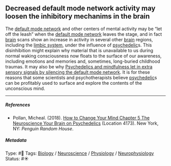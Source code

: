 ## Decreased default mode network activity may loosen the inhibitory mechanims in the brain

The [default mode network](Default%20mode%20network.md) and other centers of mental activity may be “let off the leash” when the [default mode network](Default%20mode%20network.md) leaves the stage, and in fact [brain](Brain.md) scans show an increase in activity in several other [brain](Brain.md) regions, including the [limbic system](Limbic%20system.md), under the influence of [psychedelic](Psychedelic.md)s. This disinhibition might explain why material that is unavailable to us during normal waking consciousness now floats to the surface of our awareness, including emotions and memories and, sometimes, long-buried childhood traumas. It may also be why [Psychedelics and mindfulness let in extra sensory signals by silencing the default mode network](Psychedelics%20and%20mindfulness%20let%20in%20extra%20sensory%20signals%20by%20silencing%20the%20default%20mode%20network.md). It is for these reasons that some scientists and psychotherapists believe [psychedelic](Psychedelic.md)s can be profitably used to surface and explore the contents of the unconscious mind.

---

##### References

* Pollan, Micheal. (2018). [How to Change Your Mind Chapter 5 The Neuroscience Your Brain on Psychedelics](How%20to%20Change%20Your%20Mind%20Chapter%205%20The%20Neuroscience%20Your%20Brain%20on%20Psychedelics.md) (Location 4173). New York, NY: *Penguin Random House*. 

##### Metadata

Type: #🔴 
Tags: [Biology]() / [Neuroscience](Neuroscience.md) / [Physiology]() / [Neurophysiology]()
Status: #☀️ 
